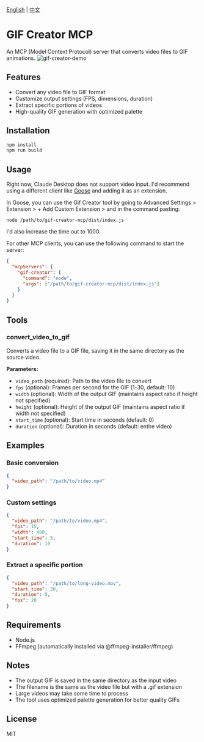 [English](README.md) | [中文](README-zh.md)

# GIF Creator MCP

An MCP (Model Context Protocol) server that converts video files to GIF animations.
![gif-creator-demo](https://github.com/user-attachments/assets/0543d53f-8bc7-4a16-8a4b-e41ef13568c6)


## Features

- Convert any video file to GIF format
- Customize output settings (FPS, dimensions, duration)
- Extract specific portions of videos
- High-quality GIF generation with optimized palette

## Installation

```bash
npm install
npm run build
```

## Usage

Right now, Claude Desktop does not support video input. I'd recommend using a different client like [Goose](https://block.github.io/goose/) and adding it as an extension.

In Goose, you can use the Gif Creator tool by going to Advanced Settings > Extension > + Add Custom Extension > and in the command pasting:
```
node /path/to/gif-creator-mcp/dist/index.js
```

I'd also increase the time out to 1000.


For other MCP clients, you can use the following command to start the server:

```json
{
  "mcpServers": {
    "gif-creator": {
      "command": "node",
      "args": ["/path/to/gif-creator-mcp/dist/index.js"]
    }
  }
}
```

## Tools

### convert_video_to_gif

Converts a video file to a GIF file, saving it in the same directory as the source video.

**Parameters:**
- `video_path` (required): Path to the video file to convert
- `fps` (optional): Frames per second for the GIF (1-30, default: 10)
- `width` (optional): Width of the output GIF (maintains aspect ratio if height not specified)
- `height` (optional): Height of the output GIF (maintains aspect ratio if width not specified)
- `start_time` (optional): Start time in seconds (default: 0)
- `duration` (optional): Duration in seconds (default: entire video)

## Examples

### Basic conversion
```json
{
  "video_path": "/path/to/video.mp4"
}
```

### Custom settings
```json
{
  "video_path": "/path/to/video.mp4",
  "fps": 15,
  "width": 480,
  "start_time": 5,
  "duration": 10
}
```

### Extract a specific portion
```json
{
  "video_path": "/path/to/long-video.mov",
  "start_time": 30,
  "duration": 5,
  "fps": 20
}
```

## Requirements

- Node.js
- FFmpeg (automatically installed via @ffmpeg-installer/ffmpeg)

## Notes

- The output GIF is saved in the same directory as the input video
- The filename is the same as the video file but with a .gif extension
- Large videos may take some time to process
- The tool uses optimized palette generation for better quality GIFs

## License

MIT
